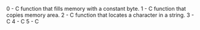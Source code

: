 

0 - C function that fills memory with a constant byte.
1 - C function that copies memory area.
2 - C function that locates a character in a string. 
3 - C 
4 - C 
5 - C 

